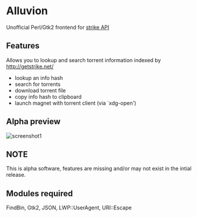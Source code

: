 # Alluvion
Unofficial Perl/Gtk2 frontend for [strike API](https://getstrike.net/api/)

## Features
Allows you to lookup and search torrent information indexed by http://getstrike.net/
* lookup an info hash
* search for torrents
* download torrent file
* copy info hash to clipboard
* launch magnet with torrent client (via `xdg-open')

## Alpha preview
![screenshot1](https://cloud.githubusercontent.com/assets/1535179/7005419/bcfc0690-dc6f-11e4-8c61-176e1119f4b4.png)

## NOTE
This is alpha software, features are missing and/or may not exist in the intial release.

## Modules required
FindBin, Gtk2, JSON, LWP::UserAgent, URI::Escape
